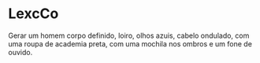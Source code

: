 # LexcCo
Gerar um homem corpo definido, loiro, olhos azuis, cabelo ondulado, com uma roupa de academia preta, com uma mochila nos ombros e um fone de ouvido.

